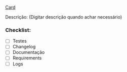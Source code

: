 [Card](Colocar-o-link-do-card)

Descrição: (Digitar descrição quando achar necessário)

### Checklist:
 - [ ] Testes
 - [ ] Changelog
 - [ ] Documentação
 - [ ] Requirements
 - [ ] Logs
